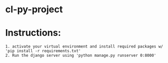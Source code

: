# cl-py-project

# Instructions:

    1. activate your virtual environment and install required packages w/ 'pip install -r requirements.txt'
    2. Run the django server using 'python manage.py runserver 0:8000'
    